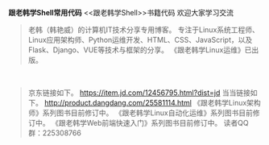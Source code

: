 **跟老韩学Shell常用代码**
<<跟老韩学Shell>>书籍代码
欢迎大家学习交流

>老韩（韩艳威）的计算机IT技术分享专用博客。
专注于Linux系统工程师、Linux应用架构师、Python运维开发、HTML、CSS、JavaScript，以及Flask、Django、VUE等技术与框架的分享。 
《跟老韩学Linux运维》已出版。
<br>

>京东链接如下。
https://item.jd.com/12456795.html?dist=jd
当当链接如下。
http://product.dangdang.com/25581114.html
《跟老韩学Linux架构师》系列图书目前修订中。
《跟老韩学Linux自动化运维》系列图书目前修订中。
《跟老韩学Web前端快速入门》系列图书目前修订中。 
读者QQ群：225308766
